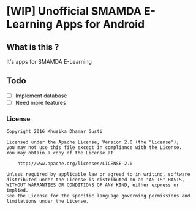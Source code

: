 # [WIP] Unofficial SMAMDA E-Learning Apps for Android

## What is this ?
It's apps for SMAMDA E-Learning

## Todo

- [ ] Implement database
- [ ] Need more features

### License
    Copyright 2016 Khusika Dhamar Gusti
    
    Licensed under the Apache License, Version 2.0 (the "License");
    you may not use this file except in compliance with the License.
    You may obtain a copy of the License at
    
        http://www.apache.org/licenses/LICENSE-2.0
    
    Unless required by applicable law or agreed to in writing, software
    distributed under the License is distributed on an "AS IS" BASIS,
    WITHOUT WARRANTIES OR CONDITIONS OF ANY KIND, either express or implied.
    See the License for the specific language governing permissions and
    limitations under the License.
